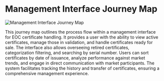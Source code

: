 # Management Interface Journey Map

![Management Interface Journey Map](file-SBkDbdy0uhHzakEMKZzAUJl4)

This journey map outlines the process flow within a management interface for EOC certificate handling. It provides a user with the ability to view active certificates, manage those in validation, and handle certificates ready for sale. The interface also allows overseeing retired certificates, categorization filtering, and searching by serial number. Users can sort certificates by date of issuance, analyze performance against market trends, and engage in direct communication with market participants. The system facilitates tracking the history and transfer of certificates, ensuring a comprehensive management experience.
